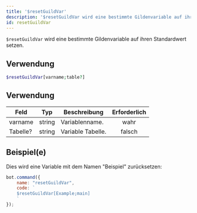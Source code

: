```yaml
---
title: '$resetGuildVar'
description: '$resetGuildVar wird eine bestimmte Gildenvariable auf ihren Standardwert setzen.'
id: resetGuildVar
---
```


`$resetGuildVar` wird eine bestimmte Gildenvariable auf ihren Standardwert setzen.

## Verwendung

```php
$resetGuildVar[varname;table?]
```

## Verwendung

| Feld     | Typ    | Beschreibung      | Erforderlich |
| -------- | ------ | ----------------- |:------------:|
| varname  | string | Variablenname.    |     wahr     |
| Tabelle? | string | Variable Tabelle. |    falsch    |

## Beispiel(e)

Dies wird eine Variable mit dem Namen "Beispiel" zurücksetzen:

```javascript
bot.command({
    name: "resetGuildVar",
    code: `
    $resetGuildVar[Example;main]
    `
});
```